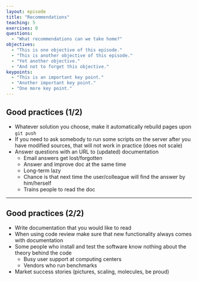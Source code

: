 ```yaml
---
layout: episode
title: "Recommendations"
teaching: 5
exercises: 0
questions:
  - "What recommendations can we take home?"
objectives:
  - "This is one objective of this episode."
  - "This is another objective of this episode."
  - "Yet another objective."
  - "And not to forget this objective."
keypoints:
  - "This is an important key point."
  - "Another important key point."
  - "One more key point."
---
```


## Good practices (1/2)

- Whatever solution you choose, make it automatically rebuild pages upon `git push`
- If you need to ask somebody to run some scripts on the server after you have modified sources,
  that will not work in practice (does not scale)
- Answer questions with an URL to (updated) documentation
    - Email answers get lost/forgotten
    - Answer and improve doc at the same time
    - Long-term lazy
    - Chance is that next time the user/colleague
      will find the answer by him/herself
    - Trains people to read the doc

---

## Good practices (2/2)

- Write documentation that you would like to read
- When using code review make sure that new functionality always comes with documentation
- Some people who install and test the software know nothing about the theory behind the code
    - Busy user support at computing centers
    - Vendors who run benchmarks
- Market success stories (pictures, scaling, molecules, be proud)
